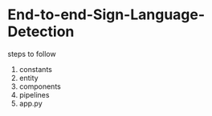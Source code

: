 # End-to-end-Sign-Language-Detection

steps to follow
1. constants
2. entity
3. components
4. pipelines
5. app.py